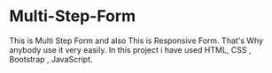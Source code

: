 # Multi-Step-Form
This is Multi Step Form and also This is Responsive Form. That's Why anybody use it very easily. In this project i have used HTML, CSS , Bootstrap , JavaScript. 
